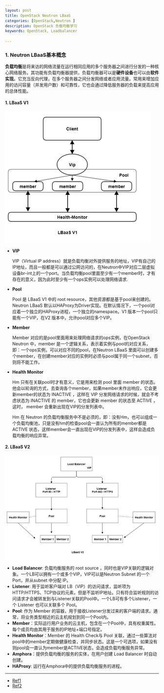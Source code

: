 ```yaml
---
layout: post
title: OpenStack Neutron LBaaS 
categories: [OpenStack,Neutron ]
description: OpenStack 负载均衡学习
keywords: OpenStack, Loadbalancer

---
```


### 1. Neutron LBaaS基本概念

**负载均衡**是将来访的网络流量在运行相同应用的多个服务器之间进行分发的一种核心网络服务。其功能有负载均衡器提供，负载均衡器可以是**硬件设备**也可以由**软件实现**。它充当反向代理，在多个服务器之间分发网络或者应用流量。常用来增加应用的访问容量（并发用户数）和可靠性，它也会通过降低服务器的负载来提高应用的总体性能。

#### 1. LBaaS V1  

![](https://github.com/youngwanjin/youngwanjin.github.io/blob/master/images/posts/openstack/lbaas-v1.png)

+ **VIP**

  VIP（Virtual IP address）就是负载均衡对外提供服务的地址，VIP有自己的IP地址，而且一般都是可以通过公网访问的，在Neutron中VIP对应二层虚拟设备br-int上的一个port。当负载均衡pool里面至少有一个member时，才有存在的意义，因为此时至少有一个ops实例可以处理网络请求.

+ **Pool**

  Pool 是 LBaaS V1 中的 root resource，其他资源都是基于pool来创建的。Neutron LBaaS 默认以HAProxy为Driver实现。在默认情况下，一个pool对应着一个独立的HAProxy进程，一个独立的namespace。V1 版本一个pool只能有一个VIP，在V2 版本中，允许pool对应多个VIP。

+ **Member**

  Member 对应的是pool里面用来处理网络请求的ops实例，在OpenStack  Neutron 中，member 是一个逻辑关系，表示着实例与pool的对应关系，即：一个ops实例，可以对应不同的pool，在Neutron LBaaS 里面可以创建多个member，在创建member对应的实例时必须与pool属于同一个subnet，否则将不能工作。

+ **Health Monitor**

  Hm 只有在关联pool时才有意义，它是用来检测 pool 里面 member 的状态。他会以轮询的方式，去查询各个member，如果member未作出响应，它会更新member的状态为 INACTIVE ，这样在 VIP 分发网络请求的时候，就会不考虑状态为 INACTIVE 的 member，它也会更新 member 的状态至  ACTIVE ，这时， member 会重新出现在VIP的分发列表中。

  Hm 在 Neutron 的负载均衡服务中不是必须的，即：没有Hm，也可以组成一个负载均衡池，只是没有hm的检查pool会一直认为所有的member都是ACTIVE 状态，这样member会一直出现在VIP的分发列表中，这样会造成负载均衡的响应异常。

#### 2. LBaaS V2

![](https://github.com/youngwanjin/youngwanjin.github.io/blob/master/images/posts/openstack/lbaas-v2.png)

+ **Load Balancer**:  负载均衡服务的 root source ，同时也是VIP关联的逻辑对象。一个LB可以拥有一个或多个VIP，VIP可以是Neutron Subnet 的一个Port，并从subnet 中分配 IP。
+ **Listener**:  用于监听客户端对 LB（VIP）的访问请求，监听项为 HTTP/HTTPS、TCP协议的元素，但是不监听IP地址。只有符合监听规则的访问请求才会被转发到与Listener关联的Pool中。一个LB可有多个Listener，一个 Listener 也可以关联多个 Pool。
+ **Pool**: 作为 Member 的容器，用于接收Listener分发过来的客户端的请求。通常，将业务类型相近的云主机规划到同一个Pool内。
+ **Member**：实际运行用户业务的云主机，包含在一个Pool中，具有权重属性。每个成员均由其用于服务的IP地址+端口号指定。
+ **Health Monitor**：Member 的 Health Check与 Pool 关联，通过一些算法对pool中的member定期做健康检查，并同步状态。这是一个可选项，如果没有则pool会一直认为member是ACTIVE状态，会造成负载均衡服务异常。
+ **Amphora**：提供负载均衡的服务的实体，在用户创建 Load Balancer 时自动创建。
+ **HAProxy**: 运行在Amphora中的提供负载均衡服务的进程。



----

+ [Ref1]( https://www.ibm.com/developerworks/cn/cloud/library/1506_xiaohh_openstacklb/index.html )
+ [Ref2]( https://docs.openstack.org/mitaka/networking-guide/config-lbaas.html )